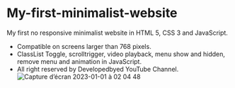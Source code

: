 # My-first-minimalist-website
My first no responsive minimalist website in HTML 5, CSS 3 and JavaScript. 
- Compatible on screens larger than 768 pixels.
- ClassList Toggle, scrolltrigger, video playback, menu show and hidden, remove menu and animation in JavaScript.
- All right reserved by Developedbyed YouTube Channel.
![Capture d’écran 2023-01-01 à 02 04 48](https://user-images.githubusercontent.com/121203463/210158583-31dec848-056f-477a-bd4d-6d7b57368630.png)
